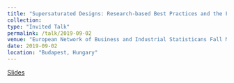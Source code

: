 ```yaml
---
title: "Supersaturated Designs: Research-based Best Practices and the Future"
collection: 
type: "Invited Talk"
permalink: /talk/2019-09-02
venue: "European Network of Business and Industrial Statisticans Fall Meeting, 2019"
date: 2019-09-02
location: "Budapest, Hungary"
---
```


[Slides](http://weeseml.github.io/files/Weese_US_session.pdf)
